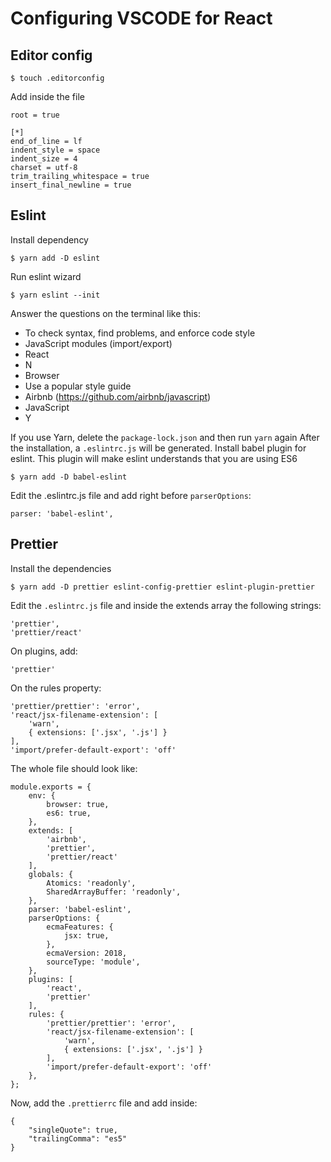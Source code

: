 # Configuring VSCODE for React

## Editor config

```
$ touch .editorconfig
```

Add inside the file
```
root = true

[*]
end_of_line = lf
indent_style = space
indent_size = 4
charset = utf-8
trim_trailing_whitespace = true
insert_final_newline = true
```

## Eslint

Install dependency

```
$ yarn add -D eslint
```

Run eslint wizard

```
$ yarn eslint --init
```

Answer the questions on the terminal like this:

- To check syntax, find problems, and enforce code style
- JavaScript modules (import/export)
- React
- N
- Browser
- Use a popular style guide
- Airbnb (https://github.com/airbnb/javascript)
- JavaScript
- Y

If you use Yarn, delete the `package-lock.json` and then run `yarn` again
After the installation, a `.eslintrc.js` will be generated.
Install babel plugin for eslint. This plugin will make eslint understands that you are using ES6

```
$ yarn add -D babel-eslint
```
Edit the .eslintrc.js file and add right before `parserOptions`:

```
parser: 'babel-eslint',
```

## Prettier

Install the dependencies

```
$ yarn add -D prettier eslint-config-prettier eslint-plugin-prettier
```

Edit the `.eslintrc.js` file and inside the extends array the following strings:

```
'prettier',
'prettier/react'
```
On plugins, add:
```
'prettier'
```
On the rules property:

```
'prettier/prettier': 'error',
'react/jsx-filename-extension': [
    'warn',
    { extensions: ['.jsx', '.js'] }
],
'import/prefer-default-export': 'off'
```

The whole file should look like:

```
module.exports = {
    env: {
        browser: true,
        es6: true,
    },
    extends: [
        'airbnb',
        'prettier',
        'prettier/react'
    ],
    globals: {
        Atomics: 'readonly',
        SharedArrayBuffer: 'readonly',
    },
    parser: 'babel-eslint',
    parserOptions: {
        ecmaFeatures: {
            jsx: true,
        },
        ecmaVersion: 2018,
        sourceType: 'module',
    },
    plugins: [
        'react',
        'prettier'
    ],
    rules: {
        'prettier/prettier': 'error',
        'react/jsx-filename-extension': [
            'warn',
            { extensions: ['.jsx', '.js'] }
        ],
        'import/prefer-default-export': 'off'
    },
};

```

Now, add the `.prettierrc` file and add inside:

```
{
    "singleQuote": true,
    "trailingComma": "es5"
}

```
